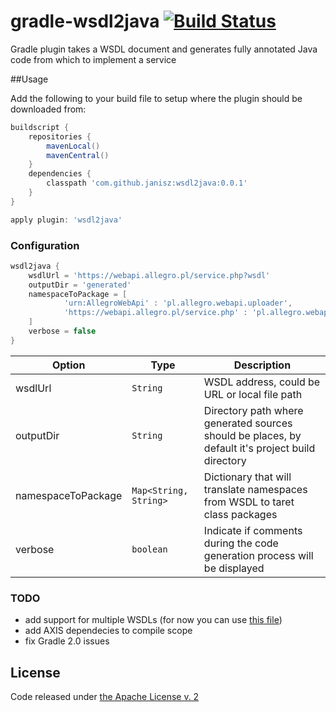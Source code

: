 gradle-wsdl2java [![Build Status](https://travis-ci.org/janisz/gradle-wsdl2java.svg?branch=master)](https://travis-ci.org/janisz/gradle-wsdl2java)
================

Gradle plugin takes a WSDL document and generates fully annotated Java code from which to implement a service

##Usage

Add the following to your build file to setup where the plugin should be downloaded from:

```groovy
buildscript {
    repositories {
        mavenLocal()
        mavenCentral()
    }
    dependencies {
        classpath 'com.github.janisz:wsdl2java:0.0.1'
    }
}

apply plugin: 'wsdl2java'
```

### Configuration

```groovy
wsdl2java {
    wsdlUrl = 'https://webapi.allegro.pl/service.php?wsdl'
    outputDir = 'generated'
    namespaceToPackage = [
            'urn:AllegroWebApi' : 'pl.allegro.webapi.uploader',
            'https://webapi.allegro.pl/service.php' : 'pl.allegro.webapi.service',
    ]
    verbose = false
}
```

|Option            | Type                  | Description                                                                                     |
-------------------|-----------------------|-------------------------------------------------------------------------------------------------|
|wsdlUrl           | `String`              | WSDL address, could be URL or local file path                                                   |
|outputDir         | `String`              | Directory path where generated sources should be places, by default it's project build directory|
|namespaceToPackage| `Map<String, String>` | Dictionary that will translate namespaces from WSDL to taret class packages                     |
|verbose           | `boolean`             | Indicate if comments during the code generation process will be displayed                       |

### TODO

* add support for multiple WSDLs (for now you can use [this file](https://gist.github.com/96e3bcb07c8d6f3d5ae5.git))
* add AXIS dependecies to compile scope
* fix Gradle 2.0 issues


## License

Code released under [the Apache License v. 2](https://raw.githubusercontent.com/janisz/gradle-wsdl2java/master/LICENSE)
